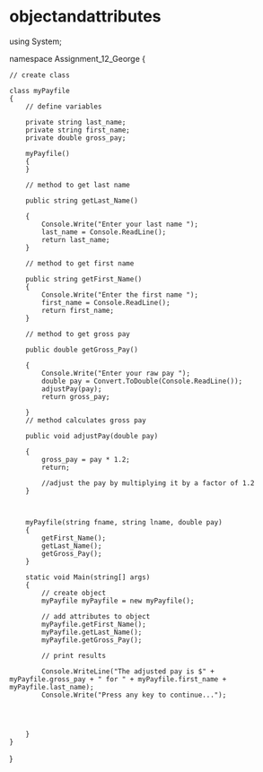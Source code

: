 # objectandattributes

using System;

namespace Assignment_12_George
{

    // create class

    class myPayfile
    {
        // define variables

        private string last_name;
        private string first_name;
        private double gross_pay;

        myPayfile()
        {
        }

        // method to get last name

        public string getLast_Name()

        {
            Console.Write("Enter your last name ");
            last_name = Console.ReadLine();
            return last_name;
        }

        // method to get first name

        public string getFirst_Name()
        {
            Console.Write("Enter the first name ");
            first_name = Console.ReadLine();
            return first_name;
        }

        // method to get gross pay

        public double getGross_Pay()

        {
            Console.Write("Enter your raw pay ");
            double pay = Convert.ToDouble(Console.ReadLine());
            adjustPay(pay);
            return gross_pay;
            
        }
        // method calculates gross pay

        public void adjustPay(double pay)

        {
            gross_pay = pay * 1.2;
            return;

            //adjust the pay by multiplying it by a factor of 1.2
        }



        myPayfile(string fname, string lname, double pay)
        {
            getFirst_Name();
            getLast_Name();
            getGross_Pay();
        }

        static void Main(string[] args)
        {
            // create object
            myPayfile myPayfile = new myPayfile();

            // add attributes to object
            myPayfile.getFirst_Name();
            myPayfile.getLast_Name();
            myPayfile.getGross_Pay();

            // print results

            Console.WriteLine("The adjusted pay is $" + myPayfile.gross_pay + " for " + myPayfile.first_name + myPayfile.last_name);
            Console.Write("Press any key to continue...");
            

           
                                                    
        }
    }
}
